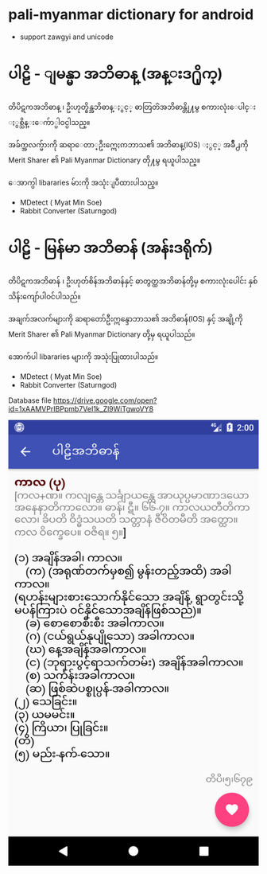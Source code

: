 # pali-myanmar dictionary for android

+ support zawgyi and unicode

# ပါဠိ - ျမန္မာ အဘိဓာန္ (အန္းဒ႐ိုက္)

တိပိဋကအဘိဓာန္ ၊ ဦးဟုတ္စိန္အဘိဓာန္ႏွင့္ ဓာတြတၳအဘိဓာန္တို႔မွ
စကားလုံးေပါင္း ႏွစ္သိန္းေက်ာ္ပါဝင္ပါသည္။

အခ်က္အလက္မ်ားကို ဆရာေတာ္ဦးဣေႏၵာဘာသ၏ အဘိဓာန္(IOS) ႏွင့္
အခ်ိဳ႕ကို Merit Sharer ၏ Pali Myanmar Dictionary တို႔မွ
ရယူပါသည္။

ေအာက္ပါ libararies မ်ားကို အသုံးျပဳထားပါသည္။

+ MDetect ( Myat Min Soe)
+ Rabbit Converter (Saturngod)

# ပါဠိ - မြန်မာ အဘိဓာန် (အန်းဒရိုက်)

တိပိဋကအဘိဓာန် ၊ ဦးဟုတ်စိန်အဘိဓာန်နှင့် ဓာတွတ္ထအဘိဓာန်တို့မှ
စကားလုံးပေါင်း နှစ်သိန်းကျော်ပါဝင်ပါသည်။

အချက်အလက်များကို ဆရာတော်ဦးဣန္ဒောဘာသ၏ အဘိဓာန်(IOS) နှင့်
အချို့ကို Merit Sharer ၏ Pali Myanmar Dictionary တို့မှ
ရယူပါသည်။

အောက်ပါ libararies များကို အသုံးပြုထားပါသည်။

+ MDetect ( Myat Min Soe)
+ Rabbit Converter (Saturngod)

Database file
https://drive.google.com/open?id=1xAAMVPrIBPpmb7VeI1k_Zl9WiTgwoVY8

![](Screenshot.png)
